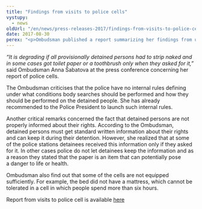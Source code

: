 ```yaml
---
title: "Findings from visits to police cells"
vystupy:
  - news
oldUrl: "/en/news/press-releases-2017/findings-from-visits-to-police-cells/"
date: 2017-08-30
perex: "<p>Ombudsman published a report summarizing her findings from unannounced visits to 47 cells for provisional detention at 14 district police stations. Ombudsman came to conclusion that provisionally detained people are sometimes humiliated and their rights, privacy and dignity might be violated.</p>"
---
```


<!-- imported from the old website -->

<p><i>“It is degrading if all provisionally detained persons had to strip naked and in some cases got toilet paper or a toothbrush only when they asked for it,”</i> said Ombudsman Anna Šabatova at the press conference concerning her report of police cells.</p> <p>The Ombudsman criticises that the police have no internal rules defining under what conditions body searches should be performed and how they should be performed on the detained people. She has already recommended to the Police President to launch such internal rules.</p> <p>Another critical remarks concerned the fact that detained persons are not properly informed about their rights. According to the Ombudsman, detained persons must get standard written information about their rights and can keep it during their detention. However, she realized that at some of the police stations detainees received this information only if they asked for it. In other cases police do not let detainees keep the information and as a reason they stated that the paper is an item that can potentially pose a danger to life or health.</p> <p>Ombudsman also find out that some of the cells are not equipped sufficiently. For example, the bed did not have a mattress, which cannot be tolerated in a cell in which people spend more than six hours.</p><p> Report from visits to police cell is available <a href="/uploads-import/ESO/22-2017-NZ_Souhrnna_zprava_Policejni_cely_2017_EN.pdf" target="_blank">here</a></p>
